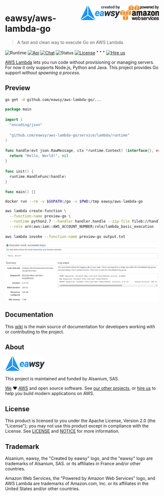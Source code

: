 [<img src="_asset/powered-by-aws.png" alt="Powered by Amazon Web Services" align="right">][aws-home]
[<img src="_asset/created-by-eawsy.png" alt="Created by eawsy" align="right">][eawsy-home]

# eawsy/aws-lambda-go
> A fast and clean way to execute Go on AWS Lambda.

![Runtime][runtime-badge]
[![Api][api-badge]][eawsy-godoc]
[![Chat][chat-badge]][eawsy-gitter]
![Status][status-badge]
[![License][license-badge]](LICENSE)
<sup>•</sup> <sup>•</sup> <sup>•</sup>
[![Hire us][hire-badge]][eawsy-hire-form]

[AWS Lambda][aws-lambda-home] lets you run code without provisioning or managing servers. For now it only supports 
Node.js, Python and Java. This project provides Go support *without spawning a process*.

## Preview

```sh
go get -d github.com/eawsy/aws-lambda-go/...
```

```go
package main

import (
  "encoding/json"

  "github.com/eawsy/aws-lambda-go/service/lambda/runtime"
)

func handle(evt json.RawMessage, ctx *runtime.Context) (interface{}, error) {
  return "Hello, World!", nil
}

func init() {
  runtime.HandleFunc(handle)
}

func main() {}
```

```sh
docker run --rm -v $GOPATH:/go -v $PWD:/tmp eawsy/aws-lambda-go
```

```sh
aws lambda create-function \
  --function-name preview-go \
  --runtime python2.7 --handler handler.handle --zip-file fileb://handler.zip \
  --role arn:aws:iam::AWS_ACCOUNT_NUMBER:role/lambda_basic_execution

aws lambda invoke --function-name preview-go output.txt
```

<kbd>![Preview](_asset/eawsy-preview.png)</kbd>

## Documentation

This [wiki](wiki) is the main source of documentation for developers working with or contributing to the 
project.

## About

[![eawsy](_asset/eawsy-logo.png)][eawsy-home]

This project is maintained and funded by Alsanium, SAS.

[We][eawsy-home] :heart: [AWS][aws-home] and open source software. See [our other projects][eawsy-github], or 
[hire us][eawsy-hire-form] to help you build modern applications on AWS.

## License

This product is licensed to you under the Apache License, Version 2.0 (the "License"); you may not use this product 
except in compliance with the License. See [LICENSE](LICENSE) and [NOTICE](NOTICE) for more information.

## Trademark

Alsanium, eawsy, the "Created by eawsy" logo, and the "eawsy" logo are trademarks of Alsanium, SAS. or its affiliates in 
France and/or other countries.

Amazon Web Services, the "Powered by Amazon Web Services" logo, and AWS Lambda are trademarks of Amazon.com, Inc. or its 
affiliates in the United States and/or other countries.

[eawsy-home]: https://eawsy.com
[eawsy-github]: https://github.com/eawsy
[eawsy-gitter]: https://gitter.im/eawsy/bavardage
[eawsy-godoc]: https://godoc.org/github.com/eawsy/aws-lambda-go/service/lambda/runtime
[eawsy-hire-form]: https://docs.google.com/forms/d/e/1FAIpQLSfPvn1Dgp95DXfvr3ClPHCNF5abi4D1grveT5btVyBHUk0nXw/viewform
[aws-home]: https://aws.amazon.com/
[aws-lambda-home]: https://aws.amazon.com/lambda/
[runtime-badge]: http://img.shields.io/badge/runtime-go-ef6c00.svg?style=flat-square
[api-badge]: http://img.shields.io/badge/api-godoc-7986cb.svg?style=flat-square
[chat-badge]: http://img.shields.io/badge/chat-gitter-e91e63.svg?style=flat-square
[status-badge]: http://img.shields.io/badge/status-stable-689f38.svg?style=flat-square
[license-badge]: http://img.shields.io/badge/license-apache-757575.svg?style=flat-square
[hire-badge]: http://img.shields.io/badge/hire-eawsy-2196f3.svg?style=flat-square
